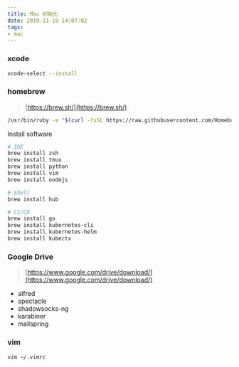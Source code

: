 ```yaml
---
title: Mac 初始化
date: 2019-11-19 14:07:02
tags:
- mac
---
```


### xcode

```bash
xcode-select --install
```

### homebrew
> [https://brew.sh/](https://brew.sh/)

```bash
/usr/bin/ruby -e "$(curl -fsSL https://raw.githubusercontent.com/Homebrew/install/master/install)"
```

Install software

```bash
# IDE
brew install zsh
brew install tmux
brew install python
brew install vim
brew install nodejs

# Shell
brew install hub

# CI/CD
brew install go
brew install kubernetes-cli
brew install kubernetes-helm
brew install kubectx
```

### Google Drive

> [https://www.google.com/drive/download/](https://www.google.com/drive/download/)

- alfred
- spectacle
- shadowsocks-ng
- karabiner
- mailspring

### vim

```bash
vim ~/.vimrc
```

<!--stackedit_data:
eyJoaXN0b3J5IjpbMTQ5MTczMDczOV19
-->